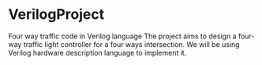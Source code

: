 # VerilogProject
Four way traffic code in Verilog language
The project aims to design a four-way traffic light controller for a four ways intersection. We will be using Verilog hardware description language to implement it.
